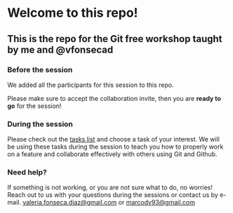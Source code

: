 # Welcome to this repo!

## This is the repo for the Git free workshop taught by me and @vfonsecad

### Before the session

We added all the participants for this session to this repo.

Please make sure to accept the collaboration invite, then you are **ready to go** for the session!

### During the session

Please check out the [tasks list](https://github.com/vfonsecad/version_control_workshop/blob/main/tasks/tasks.md) and choose a task of your interest. We will be using these tasks during the session to teach you how to properly work on a feature and collaborate effectively with others using Git and Github.


### Need help?
If something is not working, or you are not sure what to do, no worries! Reach out to us with your questions during the sessions or contact us by e-mail.  valeria.fonseca.diaz@gmail.com or marcodv93@gmail.com
